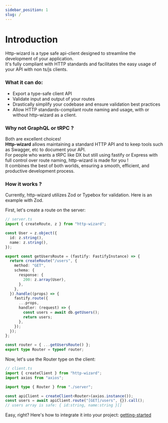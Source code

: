 ```yaml
---
sidebar_position: 1
slug: /
---
```


# Introduction

Http-wizard is a type safe api-client designed to streamline the development of your application.  
It's fully compliant with HTTP standards and facilitates the easy usage of your API with non ts/js clients.

### What it can do:

- Export a type-safe client API
- Validate input and output of your routes
- Drastically simplify your codebase and ensure validation best practices
- Allow HTTP standards-compliant route naming and usage, with or without http-wizard as a client.

### Why not GraphQL or tRPC ?

Both are excellent choices!  
<b>Http-wizard</b> allows maintaining a standard HTTP API and to keep tools such as Swagger, etc to document your API.  
For people who wants a tRPC like DX but still using fastify or Express with full control over route naming, http-wizard is made for you !  
It combines the best of both worlds, ensuring a smooth, efficient, and productive development process.

### How it works ?

Currently, http-wizard utilizes Zod or Typebox for validation.
Here is an example with Zod.

First, let's create a route on the server:

```typescript title="Route creation with Fastify and Zod"
// server.ts
import { createRoute, z } from "http-wizard";

const User = z.object({
  id: z.string(),
  name: z.string(),
});

export const getUsersRoute = (fastify: FastifyInstance) => {
  return createRoute("/users", {
    method: "GET",
    schema: {
      response: {
        200: z.array(User),
      },
    },
  }).handle((props) => {
    fastify.route({
      ...props,
      handler: (request) => {
        const users = await db.getUsers();
        return users;
      },
    });
  });
};

const router = { ...getUsersRoute() };
export type Router = typeof router;
```

Now, let's use the Router type on the client:

```typescript title="Client instanciation with axios"
// client.ts
import { createClient } from "http-wizard";
import axios from "axios";

import type { Router } from "./server";

const apiClient = createClient<Router>(axios.instance());
const users = await apiClient.route("[GET]/users", {}).call();
// users array is safe: { id:string, name:string }[]
```

Easy, right?
Here's how to integrate it into your project:
[getting-started](/getting-started)
